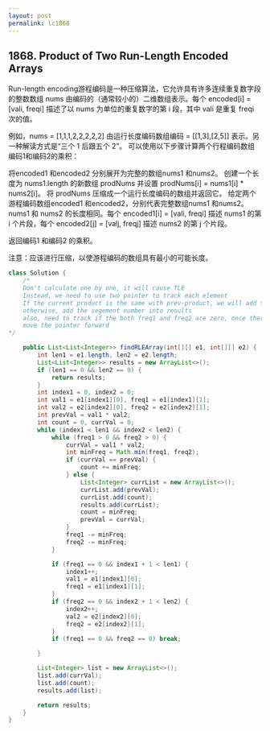 ```yaml
---
layout: post
permalink: lc1868 
---
```


## 1868. Product of Two Run-Length Encoded Arrays

Run-length encoding游程编码是一种压缩算法，它允许具有许多连续重复数字段的整数数组 nums 由编码的（通常较小的）二维数组表示。每个 encoded[i] = [vali, freqi] 描述了以 nums 为单位的重复数字的第 i 段，其中 vali 是重复 freqi 次的值。

例如，nums = [1,1,1,2,2,2,2,2] 由运行长度编码数组编码 = [[1,3],[2,5]] 表示。另一种解读方式是“三个 1 后跟五个 2”。
可以使用以下步骤计算两个行程编码数组编码1和编码2的乘积：

将encoded1 和encoded2 分别展开为完整的数组nums1 和nums2。
创建一个长度为 nums1.length 的新数组 prodNums 并设置 prodNums[i] = nums1[i] * nums2[i]。
将 prodNums 压缩成一个运行长度编码的数组并返回它。
给定两个游程编码数组encoded1 和encoded2，分别代表完整数组nums1 和nums2。 nums1 和 nums2 的长度相同。每个 encoded1[i] = [vali, freqi] 描述 nums1 的第 i 个片段，每个 encoded2[j] = [valj, freqj] 描述 nums2 的第 j 个片段。

返回编码1 和编码2 的乘积。

注意：应该进行压缩，以使游程编码的数组具有最小的可能长度。

```java
class Solution {
    /*    
    Don't calculate one by one, it will cause TLE
    Instead, we need to use two pointer to track each element
    If the current product is the same with prev-product, we will add the min-freq into count
    otherwise, add the segement number into results
    also, need to track if the both freq1 and freq2 are zero, once there equals zero, need to
    move the pointer forward
*/

    public List<List<Integer>> findRLEArray(int[][] e1, int[][] e2) {
        int len1 = e1.length, len2 = e2.length;
        List<List<Integer>> results = new ArrayList<>();
        if (len1 == 0 && len2 == 0) {
            return results;
        }
        int index1 = 0, index2 = 0;
        int val1 = e1[index1][0], freq1 = e1[index1][1];
        int val2 = e2[index2][0], freq2 = e2[index2][1];
        int prevVal = val1 * val2;
        int count = 0, currVal = 0;
        while (index1 < len1 && index2 < len2) {
            while (freq1 > 0 && freq2 > 0) {
                currVal = val1 * val2;
                int minFreq = Math.min(freq1, freq2);
                if (currVal == prevVal) {
                    count += minFreq;
                } else {
                    List<Integer> currList = new ArrayList<>();
                    currList.add(prevVal);
                    currList.add(count);
                    results.add(currList);
                    count = minFreq;
                    prevVal = currVal;
                }
                freq1 -= minFreq;
                freq2 -= minFreq;
            }

            if (freq1 == 0 && index1 + 1 < len1) {
                index1++;
                val1 = e1[index1][0];
                freq1 = e1[index1][1];
            }
            if (freq2 == 0 && index2 + 1 < len2) {
                index2++;
                val2 = e2[index2][0];
                freq2 = e2[index2][1];
            }
            if (freq1 == 0 && freq2 == 0) break;

        }

        List<Integer> list = new ArrayList<>();
        list.add(currVal);
        list.add(count);
        results.add(list);

        return results;
    }
}
```